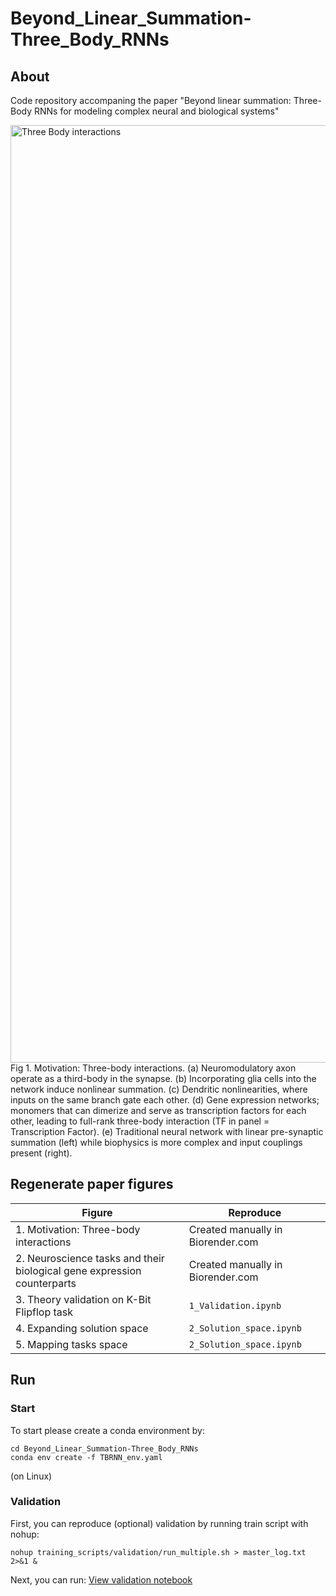 # Beyond_Linear_Summation-Three_Body_RNNs

## About
Code repository accompaning the paper "Beyond linear summation: Three-Body RNNs for modeling complex neural and biological systems"

<img width="2250" height="1500" alt="Three Body interactions" src="https://github.com/user-attachments/assets/0a406309-1f0f-4786-9e3c-6a9fe0a1ce11" />
Fig 1. Motivation: Three-body interactions. (a) Neuromodulatory axon operate
as a third-body in the synapse. (b) Incorporating glia cells into the network induce
nonlinear summation. (c) Dendritic nonlinearities, where inputs on the same branch
gate each other. (d) Gene expression networks; monomers that can dimerize and serve
as transcription factors for each other, leading to full-rank three-body interaction (TF
in panel = Transcription Factor). (e) Traditional neural network with linear
pre-synaptic summation (left) while biophysics is more complex and input couplings
present (right). 


## Regenerate paper figures

|Figure         | Reproduce |
|----------------------|------|
|1. Motivation: Three-body interactions|Created manually in Biorender.com|
|2. Neuroscience tasks and their biological gene expression counterparts|Created manually in Biorender.com|
|3. Theory validation on K-Bit Flipflop task|`1_Validation.ipynb`|
|4. Expanding solution space|`2_Solution_space.ipynb`|
|5. Mapping tasks space|`2_Solution_space.ipynb`|

## Run
### Start
To start please create a conda environment by:
```
cd Beyond_Linear_Summation-Three_Body_RNNs
conda env create -f TBRNN_env.yaml
```
(on Linux)

### Validation
First, you can reproduce (optional) validation by running train script with nohup:
```
nohup training_scripts/validation/run_multiple.sh > master_log.txt 2>&1 &
```
Next, you can run:
[View validation notebook](notebooks/1_Validation.ipynb)
